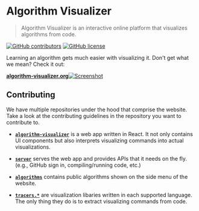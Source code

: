 # Algorithm Visualizer

> Algorithm Visualizer is an interactive online platform that visualizes algorithms from code.

[![GitHub contributors](https://img.shields.io/github/contributors/algorithm-visualizer/algorithm-visualizer.svg?style=flat-square)](https://github.com/algorithm-visualizer/algorithm-visualizer/graphs/contributors)
[![GitHub license](https://img.shields.io/github/license/algorithm-visualizer/algorithm-visualizer.svg?style=flat-square)](https://github.com/algorithm-visualizer/algorithm-visualizer/blob/master/LICENSE)

Learning an algorithm gets much easier with visualizing it. Don't get what we mean? Check it out:

[**algorithm-visualizer.org**![Screenshot](https://raw.githubusercontent.com/algorithm-visualizer/algorithm-visualizer/master/branding/screenshot.png)](https://algorithm-visualizer.org/)

## Contributing

We have multiple repositories under the hood that comprise the website. Take a look at the contributing guidelines in the repository you want to contribute to.

- [**`algorithm-visualizer`**](https://github.com/algorithm-visualizer/algorithm-visualizer) is a web app written in React. It not only contains UI components but also interprets visualizing commands into actual visualizations.

- [**`server`**](https://github.com/algorithm-visualizer/server) serves the web app and provides APIs that it needs on the fly. (e.g., GitHub sign in, compiling/running code, etc.)

- [**`algorithms`**](https://github.com/algorithm-visualizer/algorithms) contains public algorithms shown on the side menu of the website.

- [**`tracers.*`**](https://github.com/search?q=org%3Aalgorithm-visualizer+tracers.&type=Repositories) are visualization libaries written in each supported language. The only thing they do is to extract visualizing commands from code.
